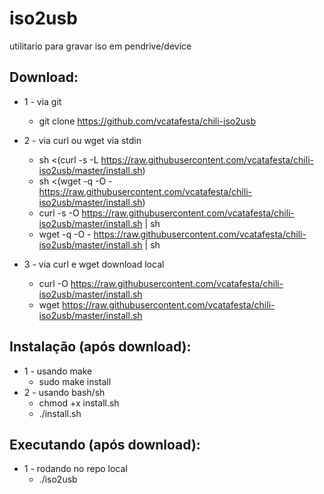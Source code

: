 # iso2usb

utilitario para gravar iso em pendrive/device

## Download:

- 1 - via git
	- git clone https://github.com/vcatafesta/chili-iso2usb

- 2 - via curl ou wget via stdin
	- sh <(curl -s -L https://raw.githubusercontent.com/vcatafesta/chili-iso2usb/master/install.sh)
	- sh <(wget -q -O - https://raw.githubusercontent.com/vcatafesta/chili-iso2usb/master/install.sh)
	- curl -s -O https://raw.githubusercontent.com/vcatafesta/chili-iso2usb/master/install.sh | sh
	- wget -q -O - https://raw.githubusercontent.com/vcatafesta/chili-iso2usb/master/install.sh | sh

- 3 - via curl e wget download local
	- curl -O https://raw.githubusercontent.com/vcatafesta/chili-iso2usb/master/install.sh
	- wget https://raw.githubusercontent.com/vcatafesta/chili-iso2usb/master/install.sh

## Instalação (após download):
- 1 - usando make
	- sudo make install
- 2 - usando bash/sh
	- chmod +x install.sh
	- ./install.sh

## Executando (após download):
- 1 - rodando no repo local
	- ./iso2usb
